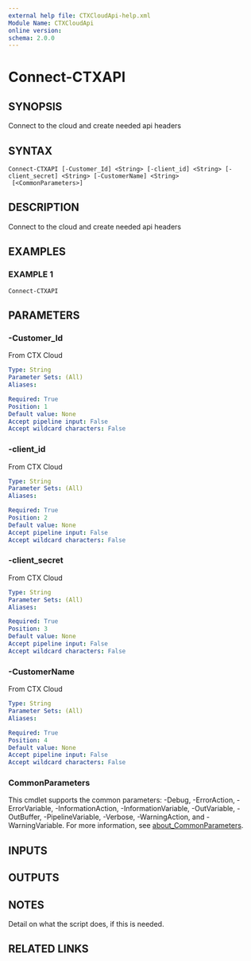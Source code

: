 ```yaml
---
external help file: CTXCloudApi-help.xml
Module Name: CTXCloudApi
online version:
schema: 2.0.0
---
```


# Connect-CTXAPI

## SYNOPSIS
Connect to the cloud and create needed api headers

## SYNTAX

```
Connect-CTXAPI [-Customer_Id] <String> [-client_id] <String> [-client_secret] <String> [-CustomerName] <String>
 [<CommonParameters>]
```

## DESCRIPTION
Connect to the cloud and create needed api headers

## EXAMPLES

### EXAMPLE 1
```
Connect-CTXAPI
```

## PARAMETERS

### -Customer_Id
From CTX Cloud

```yaml
Type: String
Parameter Sets: (All)
Aliases:

Required: True
Position: 1
Default value: None
Accept pipeline input: False
Accept wildcard characters: False
```

### -client_id
From CTX Cloud

```yaml
Type: String
Parameter Sets: (All)
Aliases:

Required: True
Position: 2
Default value: None
Accept pipeline input: False
Accept wildcard characters: False
```

### -client_secret
From CTX Cloud

```yaml
Type: String
Parameter Sets: (All)
Aliases:

Required: True
Position: 3
Default value: None
Accept pipeline input: False
Accept wildcard characters: False
```

### -CustomerName
From CTX Cloud

```yaml
Type: String
Parameter Sets: (All)
Aliases:

Required: True
Position: 4
Default value: None
Accept pipeline input: False
Accept wildcard characters: False
```

### CommonParameters
This cmdlet supports the common parameters: -Debug, -ErrorAction, -ErrorVariable, -InformationAction, -InformationVariable, -OutVariable, -OutBuffer, -PipelineVariable, -Verbose, -WarningAction, and -WarningVariable. For more information, see [about_CommonParameters](http://go.microsoft.com/fwlink/?LinkID=113216).

## INPUTS

## OUTPUTS

## NOTES
Detail on what the script does, if this is needed.

## RELATED LINKS
